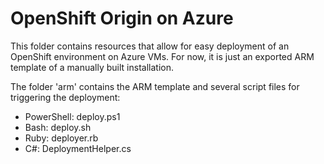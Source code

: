 OpenShift Origin on Azure
=

This folder contains resources that allow for easy deployment of an OpenShift environment on Azure VMs.
For now, it is just an exported ARM template of a manually built installation.

The folder 'arm' contains the ARM template and several script files for triggering the deployment:
* PowerShell: deploy.ps1
* Bash: deploy.sh
* Ruby: deployer.rb
* C#: DeploymentHelper.cs

